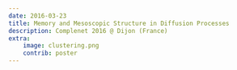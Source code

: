 ```yaml
---
date: 2016-03-23
title: Memory and Mesoscopic Structure in Diffusion Processes
description: Complenet 2016 @ Dijon (France)
extra:
    image: clustering.png
    contrib: poster
---
```


